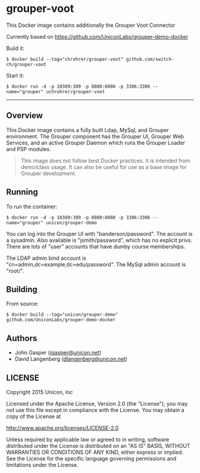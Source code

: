 # grouper-voot

This Docker image contains additionally the Grouper Voot Connector

Currently based on https://github.com/UniconLabs/grouper-demo-docker

Build it:

    $ docker build --tag="chrohrer/grouper-voot" github.com/switch-ch/grouper-voot

Start it:
    
    $ docker run -d -p 10389:389 -p 8080:8080 -p 3306:3306 --name="grouper" uchrohrer/grouper-voot

----------------------------------------------------------------

## Overview
This Docker image contains a fully built Ldap, MySql, and Grouper environment. The Grouper component has the Grouper UI, Grouper Web Services, and an active Grouper Daemon which runs the Grouper Loader and PSP modules.

> This image does not follow best Docker practices. It is intended from demo/class usage. It can also be useful for use as a base image for Grouper development.

## Running

To run the container:

```
$ docker run -d -p 10389:389 -p 8080:8080 -p 3306:3306 --name="grouper" unicon/grouper-demo
```

You can log into the Grouper UI with "banderson/password". The account is a sysadmin. Also available is "jsmith/password", which has no explicit privs. There are lots of "user" accounts that have dumby course memberships.

The LDAP admin bind account is "cn=admin,dc=example,dc=edu/password". The MySql admin account is "root/<nopassword>".

## Building

From source:

```
$ docker build --tag="unicon/grouper-demo" github.com/UniconLabs/grouper-demo-docker
```

## Authors

  * John Gasper (<jgasper@unicon.net>)
  * David Langenberg (<dlangenberg@unicon.net>)

## LICENSE

Copyright 2015 Unicon, Inc

Licensed under the Apache License, Version 2.0 (the "License");
you may not use this file except in compliance with the License.
You may obtain a copy of the License at

  http://www.apache.org/licenses/LICENSE-2.0

Unless required by applicable law or agreed to in writing, software
distributed under the License is distributed on an "AS IS" BASIS,
WITHOUT WARRANTIES OR CONDITIONS OF ANY KIND, either express or implied.
See the License for the specific language governing permissions and
limitations under the License.

